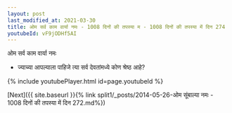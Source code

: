 ```yaml
---
layout: post
last_modified_at: 2021-03-30
title: ओम सर्व काम वार्या नमः - 1008 दिनों की तपस्या म - 1008 दिनों की तपस्या में दिन 274
youtubeId: vF9jODHf5AI
---
```

 
 
 ओम सर्व काम वार्या नमः  
 
 -  ज्याच्या आपल्याला पाहिजे त्या सर्व देवतांमध्ये कोण श्रेष्ठ आहे? 
 
  
 
  
 
 
 
 
 
 


{% include youtubePlayer.html id=page.youtubeId %}
 
[Next]({{ site.baseurl }}{% link  split1/_posts/2014-05-26-ओम सूंबाल्या नमः - 1008 दिनों की तपस्या में दिन 272.md%})
 
